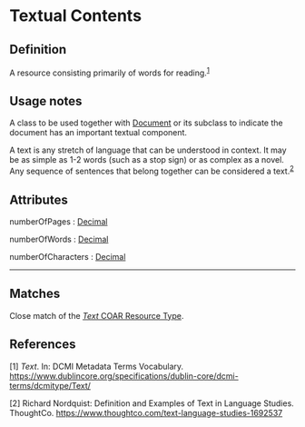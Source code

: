 # Textual Contents

## Definition
A resource consisting primarily of words for reading.<sup>[1](#fn1)</sup>

## Usage notes
A class to be used together with [Document](../entities/Document.md) or its subclass
to indicate the document has an important textual component.

A text is any stretch of language that can be understood in context.
It may be as simple as 1-2 words (such as a stop sign) or as complex as a novel. 
Any sequence of sentences that belong together can be considered a text.<sup>[2](#fn2)</sup>

## Attributes
<a name="numberOfPages">numberOfPages : [Decimal](../datatypes/Decimal.md)</a>

<a name="numberOfWords">numberOfWords : [Decimal](../datatypes/Decimal.md)</a>

<a name="numberOfCharacters">numberOfCharacters : [Decimal](../datatypes/Decimal.md)</a>

---
## Matches
Close match of the [*Text* COAR Resource Type](http://purl.org/coar/resource_type/c_18cf).

## References
<a name="fn1">\[1\]</a> *Text*. In: DCMI Metadata Terms Vocabulary. https://www.dublincore.org/specifications/dublin-core/dcmi-terms/dcmitype/Text/

<a name="fn2">\[2\]</a> Richard Nordquist: Definition and Examples of Text in Language Studies. ThoughtCo. https://www.thoughtco.com/text-language-studies-1692537

